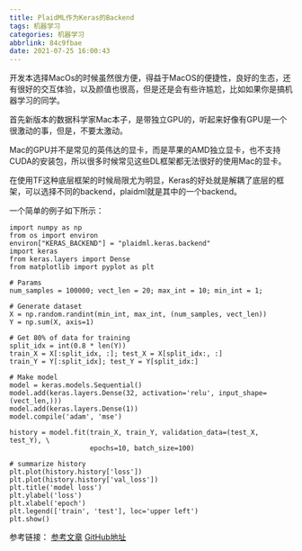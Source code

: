 ```yaml
---
title: PlaidML作为Keras的Backend
tags: 机器学习
categories: 机器学习
abbrlink: 84c9fbae
date: 2021-07-25 16:00:43
---
```


开发本选择MacOs的时候虽然很方便，得益于MacOS的便捷性，良好的生态，还有很好的交互体验，以及颜值也很高，但是还是会有些许尴尬，比如如果你是搞机器学习的同学。

首先新版本的数据科学家Mac本子，是带独立GPU的，听起来好像有GPU是一个很激动的事，但是，不要太激动。

Mac的GPU并不是常见的英伟达的显卡，而是苹果的AMD独立显卡，也不支持CUDA的安装包，所以很多时候常见这些DL框架都无法很好的使用Mac的显卡。

在使用TF这种底层框架的时候局限尤为明显，Keras的好处就是解耦了底层的框架，可以选择不同的backend，plaidml就是其中的一个backend。

一个简单的例子如下所示：


```
import numpy as np
from os import environ
environ["KERAS_BACKEND"] = "plaidml.keras.backend"
import keras
from keras.layers import Dense
from matplotlib import pyplot as plt

# Params
num_samples = 100000; vect_len = 20; max_int = 10; min_int = 1;

# Generate dataset
X = np.random.randint(min_int, max_int, (num_samples, vect_len))
Y = np.sum(X, axis=1)

# Get 80% of data for training
split_idx = int(0.8 * len(Y))
train_X = X[:split_idx, :]; test_X = X[split_idx:, :]
train_Y = Y[:split_idx]; test_Y = Y[split_idx:]

# Make model
model = keras.models.Sequential()
model.add(keras.layers.Dense(32, activation='relu', input_shape=(vect_len,)))
model.add(keras.layers.Dense(1))
model.compile('adam', 'mse')

history = model.fit(train_X, train_Y, validation_data=(test_X, test_Y), \
                    epochs=10, batch_size=100)

# summarize history
plt.plot(history.history['loss'])
plt.plot(history.history['val_loss'])
plt.title('model loss')
plt.ylabel('loss')
plt.xlabel('epoch')
plt.legend(['train', 'test'], loc='upper left')
plt.show()
```

参考链接：
[参考文章](https://link.medium.com/yCdHxDdQaib)
[GitHub地址](https://github.com/plaidml/plaidml)
